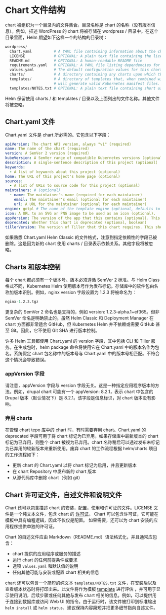 # Chart 文件结构

chart 被组织为一个目录内的文件集合。目录名称是 chart 的名称（没有版本信息）。例如，描述 WordPress 的 chart 将被存储在 wordpress / 目录中。在这个目录里面，Helm 期望如下这样一个的结构的目录树：

```s
wordpress/
  Chart.yaml          # A YAML file containing information about the chart
  LICENSE             # OPTIONAL: A plain text file containing the license for the chart
  README.md           # OPTIONAL: A human-readable README file
  requirements.yaml   # OPTIONAL: A YAML file listing dependencies for the chart
  values.yaml         # The default configuration values for this chart
  charts/             # A directory containing any charts upon which this chart depends.
  templates/          # A directory of templates that, when combined with values,
                      # will generate valid Kubernetes manifest files.
  templates/NOTES.txt # OPTIONAL: A plain text file containing short usage notes
```

Helm 保留使用 charts / 和 templates / 目录以及上面列出的文件名称。其他文件将被忽略。

## Chart.yaml 文件

Chart.yaml 文件是 chart 所必需的。它包含以下字段：

```yml
apiVersion: The chart API version, always "v1" (required)
name: The name of the chart (required)
version: A SemVer 2 version (required)
kubeVersion: A SemVer range of compatible Kubernetes versions (optional)
description: A single-sentence description of this project (optional)
keywords:
  - A list of keywords about this project (optional)
home: The URL of this project's home page (optional)
sources:
  - A list of URLs to source code for this project (optional)
maintainers: # (optional)
  - name: The maintainer's name (required for each maintainer)
    email: The maintainer's email (optional for each maintainer)
    url: A URL for the maintainer (optional for each maintainer)
engine: gotpl # The name of the template engine (optional, defaults to gotpl)
icon: A URL to an SVG or PNG image to be used as an icon (optional).
appVersion: The version of the app that this contains (optional). This needn't be SemVer.
deprecated: Whether this chart is deprecated (optional, boolean)
tillerVersion: The version of Tiller that this chart requires. This should be expressed as a SemVer range: ">2.0.0" (optional)
```

如果熟悉 Chart.yaml Helm Classic 的文件格式，注意到指定依赖性的字段已被删除。这是因为新的 chart 使用 charts / 目录表示依赖关系。其他字段将被忽略。

## Charts 和版本控制

每个 chart 都必须有一个版本号。版本必须遵循 SemVer 2 标准。与 Helm Class 格式不同，Kubernetes Helm 使用版本号作为发布标记。存储库中的软件包由名称加版本识别。例如，nginx version 字段设置为 1.2.3 将被命名为：

```s
nginx-1.2.3.tgz
```

更复杂的 SemVer 2 命名也是支持的，例如 version: 1.2.3-alpha.1+ef365。但非 SemVer 命名是明确禁止的。虽然 Helm Classic 和 Deployment Manager 在 chart 方面都非常适合 GitHub，但 Kubernetes Helm 并不依赖或需要 GitHub 甚至 Git。因此，它不使用 Git SHA 进行版本控制。

许多 Helm 工具都使用 Chart.yaml 的 version 字段，其中包括 CLI 和 Tiller 服务。在生成包时，helm package 命令将使用它在 Chart.yaml 中的版本名作为包名。系统假定 chart 包名称中的版本号与 Chart.yaml 中的版本号相匹配。不符合这个情况会导致错误。

### appVersion 字段

请注意，appVersion 字段与 version 字段无关。这是一种指定应用程序版本的方法。例如，drupal chart 可能有一个 appVersion: 8.2.1，表示 chart 中包含的 Drupal 版本（默认情况下）是 8.2.1。该字段是信息标识，对 chart 版本没有影响。

### 弃用 charts

在管理 chart tepo 库中的 chart 时，有时需要弃用 chart。Chart.yaml 的 deprecated 字段可用于将 chart 标记为已弃用。如果存储库中最新版本的 chart 标记为已弃用，则整个 chart 被视为已弃用。chart 名称稍后可以通过发布未标记为已弃用的较新版本来重新使用。废弃 chart 的工作流程根据 helm/charts 项目的工作流程如下：

- 更新 chart 的 Chart.yaml 以将 chart 标记为启用，并且更新版本
- 在 chart Repository 中发布新的 chart 版本
- 从源代码库中删除 chart（例如 git）

## Chart 许可证文件，自述文件和说明文件

Chart 还可以包含描述 chart 的安装，配置，使用和许可证的文件。LICENSE 文件是一个纯文本文件，包含 chart 的 [许可证](https://en.wikipedia.org/wiki/Software_license)。 Chart 可以包含许可证，它可能在模板中具有编程逻辑，因此不仅仅是配置。 如果需要，还可以为 chart 安装的应用程序提供单独的许可证。

Chart 的自述文件应由 Markdown（README.md）语法格式化，并且通常应包含：

- chart 提供的应用程序或服务的描述
- 运行 chart 的任何前提条件或要求
- 选项 `values.yaml` 和默认值的说明
- 任何其他可能与安装或配置 chart 相关的信息

chart 还可以包含一个简短的纯文本 `templates/NOTES.txt` 文件，在安装后以及查看版本状态时将打印出来。此文件将作为模板 [template](https://whmzsu.github.io/helm-doc-zh-cn/chart/charts-zh_cn.html#templates-and-values) 进行评估 ，并可用于显示使用说明，后续步骤或任何其他与发布 chart 相关的信息。例如，可以提供用于连接到数据库或访问 Web UI 的指令。由于运行时，该文件被打印到标准输出 `helm install` 或 `helm status`，建议保持内容简短并把更多细节指向自述文件。
